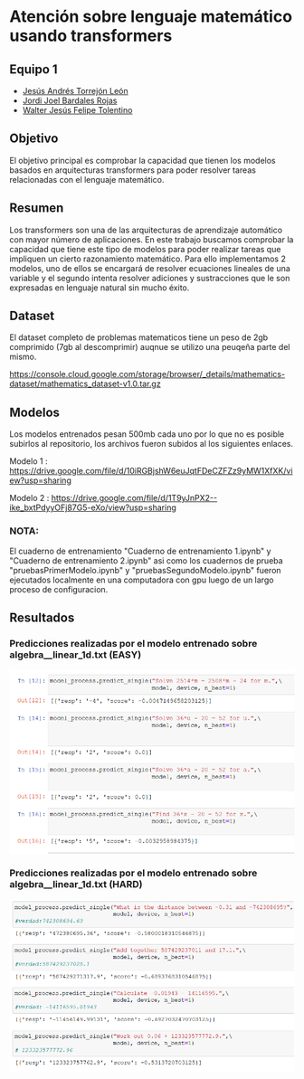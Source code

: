 # Atención sobre lenguaje matemático usando transformers



## Equipo 1
   - [Jesús Andrés Torrejón León](https://github.com/JesusATL)
   - [Jordi Joel Bardales Rojas](https://github.com/jbardalesr)
   - [Walter Jesús Felipe Tolentino](https://github.com/felipeturing)


## Objetivo
El objetivo principal es comprobar la capacidad que tienen los modelos basados en arquitecturas transformers para poder resolver tareas relacionadas con el lenguaje matemático.

## Resumen

Los transformers son una de las arquitecturas de aprendizaje automático con mayor número de aplicaciones. En este trabajo buscamos comprobar la capacidad que tiene este tipo de modelos para poder realizar tareas que impliquen un cierto razonamiento matemático. Para ello implementamos 2 modelos, uno de ellos se encargará de resolver ecuaciones lineales de una variable y el segundo intenta resolver adiciones y sustracciones que le son expresadas en lenguaje natural sin mucho éxito.

## Dataset
El dataset completo de problemas matematicos tiene un peso de 2gb comprimido (7gb al descomprimir) auqnue se utilizo una peuqeña parte del mismo.

https://console.cloud.google.com/storage/browser/_details/mathematics-dataset/mathematics_dataset-v1.0.tar.gz

## Modelos
Los modelos entrenados pesan 500mb cada uno por lo que no es posible subirlos al repositorio, los archivos fueron subidos al los siguientes enlaces.

Modelo 1 : https://drive.google.com/file/d/10iRGBjshW6euJqtFDeCZFZz9yMW1XfXK/view?usp=sharing

Modelo 2 : https://drive.google.com/file/d/1T9yJnPX2--ike_bxtPdyyOFj87G5-eXo/view?usp=sharing

### NOTA:
El cuaderno de entrenamiento "Cuaderno de entrenamiento 1.ipynb" y "Cuaderno de entrenamiento 2.ipynb" asi como los cuadernos de prueba "pruebasPrimerModelo.ipynb" y "pruebasSegundoModelo.ipynb" fueron ejecutados localmente en una computadora con gpu luego de un largo proceso de configuracion. 


## Resultados
### Predicciones realizadas por el modelo entrenado sobre algebra__linear_1d.txt (EASY)
<img src="imagenes/resultados_m1.png" align="center" />

### Predicciones realizadas por el modelo entrenado sobre algebra__linear_1d.txt (HARD)
<img src="imagenes/resultados_m2.png" align="center" />

